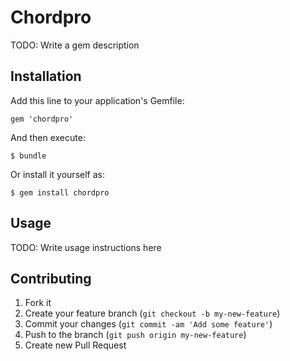# Chordpro

TODO: Write a gem description

## Installation

Add this line to your application's Gemfile:

    gem 'chordpro'

And then execute:

    $ bundle

Or install it yourself as:

    $ gem install chordpro

## Usage

TODO: Write usage instructions here

## Contributing

1. Fork it
2. Create your feature branch (`git checkout -b my-new-feature`)
3. Commit your changes (`git commit -am 'Add some feature'`)
4. Push to the branch (`git push origin my-new-feature`)
5. Create new Pull Request
